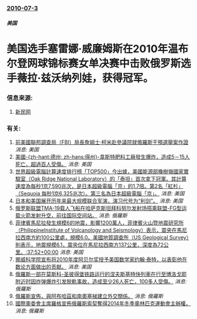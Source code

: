 ### [2010-07-3](/news/2010/07/3/index.md)

##### 美国
#  美国选手塞雷娜·威廉姆斯在2010年温布尔登网球锦标赛女单决赛中击败俄罗斯选手薇拉·兹沃纳列娃，获得冠军。




### 信息来源:

1. [新民网](http://news.xinmin.cn/rollnews/2010/07/04/5580917.html)

### 有关:

1. [前美國聯邦調查局（FBI）局長詹姆士·柯米赴參議院就俄羅斯干預選舉案作證 ](/zh/news/2017/06/8/前美國聯邦調查局-FBI-局長詹姆士-柯米赴參議院就俄羅斯干預選舉案作證.md) _消息: 美国_
2. [美國-{zh-hant:德州; zh-hans:得州}-韋斯特肥料工廠發生爆炸，造成5－15人死亡，超過百人受傷。](/zh/news/2013/04/17/美國-zh-hant-德州-zh-hans-得州-韋斯特肥料工廠發生爆炸-造成5-15人死亡-超過百人受傷.md) _消息: 美国_
3. [世界超級電腦計算速度排行榜「TOP500」今出爐，美國能源部橡樹嶺國家實驗室（Oak Ridge National Laboratory）的「泰坦」首次拿下冠軍。其計算速度為每秒1京7,590兆次，是日本超級電腦「京」的1.7倍。第2名「紅杉」（Sequoia 每秒1京6,325兆次）。第三名為日本超級電腦「京」。](/zh/news/2012/11/12/世界超級電腦計算速度排行榜-TOP500-今出爐-美國能源部橡樹嶺國家實驗室-Oak-Ridge-National-La.md) _消息: 美国_
4. [ 日本和美国展开历年来最大规模联合军演，演习代号为“利剑”。](/zh/news/2010/12/3/日本和美国展开历年来最大规模联合军演-演习代号为-利剑.md) _消息: 美国_
5. [ 俄罗斯联盟TMA-19载人飞船在哈萨克斯坦拜科努尔发射场搭乘联盟-FG型运载火箭发射升空，前往国际空间站。](/zh/news/2010/06/16/俄罗斯联盟TMA-19载人飞船在哈萨克斯坦拜科努尔发射场搭乘联盟-FG型运载火箭发射升空-前往国际空间站.md) _消息: 俄羅斯_
6. [ 菲律賓馬尼拉發生規模6的地震，影響1200萬人，菲律賓火山暨地震研究所（PhilippineInstitute of Volcanology and Seismology）表示，震央在馬尼拉西南方約100公里處，規模6.0。美國地質調查所（US Geological Survey）則表示，地震規模6.1，震央位在馬尼拉西南方137公里，深度為72公里。:37:52+00:00](/zh/news/2010/03/25/菲律賓馬尼拉發生規模6的地震-影響1200萬人-菲律賓火山暨地震研究所-PhilippineInstitute-of.md) _消息: 美国_
7. [ 挪威科学院宣布将2010年度阿贝尔奖授予美国数学家约翰·泰特，以表彰他在数论方面做出的贡献。](/zh/news/2010/03/24/挪威科学院宣布将2010年度阿贝尔奖授予美国数学家约翰-泰特-以表彰他在数论方面做出的贡献.md) _消息: 美国_
8. [俄羅斯一部在莫斯科-圣彼得堡铁路运行的涅夫斯基特快列車在行至博洛戈耶附近时因炸弹爆炸引发脱軌事故，造成至少26人死亡，100多人受傷。](/zh/news/2009/11/27/俄羅斯一部在莫斯科-圣彼得堡铁路运行的涅夫斯基特快列車在行至博洛戈耶附近时因炸弹爆炸引发脱軌事故-造成至少26人死亡-1.md) _消息: 俄羅斯_
9. [俄羅斯宣佈，與阿布哈茲和南奧塞梯建立外交關係。](/zh/news/2008/09/9/俄羅斯宣佈-與阿布哈茲和南奧塞梯建立外交關係.md) _消息: 俄羅斯_
10. [國際奧委會主席羅格宣佈俄羅斯索契奪得2014年冬季奧林匹克運動會主辦權。](/zh/news/2007/07/4/國際奧委會主席羅格宣佈俄羅斯索契奪得2014年冬季奧林匹克運動會主辦權.md) _消息: 俄羅斯_
